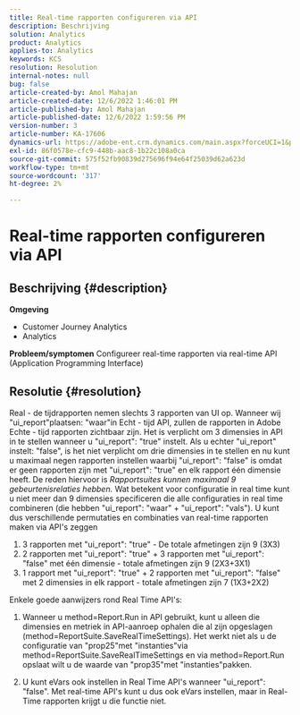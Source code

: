 ```yaml
---
title: Real-time rapporten configureren via API
description: Beschrijving
solution: Analytics
product: Analytics
applies-to: Analytics
keywords: KCS
resolution: Resolution
internal-notes: null
bug: false
article-created-by: Amol Mahajan
article-created-date: 12/6/2022 1:46:01 PM
article-published-by: Amol Mahajan
article-published-date: 12/6/2022 1:59:56 PM
version-number: 3
article-number: KA-17606
dynamics-url: https://adobe-ent.crm.dynamics.com/main.aspx?forceUCI=1&pagetype=entityrecord&etn=knowledgearticle&id=0b6cb14f-6c75-ed11-81aa-6045bd006e5a
exl-id: 86f0578e-cfc9-448b-aac8-1b22c108a0ca
source-git-commit: 575f52fb90839d275696f94e64f25039d62a623d
workflow-type: tm+mt
source-wordcount: '317'
ht-degree: 2%

---
```


# Real-time rapporten configureren via API

## Beschrijving {#description}

<b>Omgeving</b>
- Customer Journey Analytics
- Analytics



<b>Probleem/symptomen</b>
Configureer real-time rapporten via real-time API (Application Programming Interface)


## Resolutie {#resolution}


Real - de tijdrapporten nemen slechts 3 rapporten van UI op.
Wanneer wij &quot;ui_report&quot;plaatsen: &quot;waar&quot;in Echt - tijd API, zullen de rapporten in Adobe Echte - tijd rapporten zichtbaar zijn. Het is verplicht om 3 dimensies in API in te stellen wanneer u &quot;ui_report&quot;: &quot;true&quot; instelt.
Als u echter &quot;ui_report&quot; instelt: &quot;false&quot;, is het niet verplicht om drie dimensies in te stellen en nu kunt u maximaal negen rapporten instellen waarbij &quot;ui_report&quot;: &quot;false&quot; is omdat er geen rapporten zijn met &quot;ui_report&quot;: &quot;true&quot; en elk rapport één dimensie heeft.
De reden hiervoor is *Rapportsuites kunnen maximaal 9 gebeurtenisrelaties hebben.* Wat betekent voor configuratie in real time kunt u niet meer dan 9 dimensies specificeren die alle configuraties in real time combineren (die hebben &quot;ui_report&quot;: &quot;waar&quot; + &quot;ui_report&quot;: &quot;vals&quot;).
U kunt dus verschillende permutaties en combinaties van real-time rapporten maken via API&#39;s zeggen

1. 3 rapporten met &quot;ui_report&quot;: &quot;true&quot; - De totale afmetingen zijn 9 (3X3)
2. 2 rapporten met &quot;ui_report&quot;: &quot;true&quot; + 3 rapporten met &quot;ui_report&quot;: &quot;false&quot; met één dimensie - totale afmetingen zijn 9 (2X3+3X1)
3. 1 rapport met &quot;ui_report&quot;: &quot;true&quot; + 2 rapporten met &quot;ui_report&quot;: &quot;false&quot; met 2 dimensies in elk rapport - totale afmetingen zijn 7 (1X3+2X2)


Enkele goede aanwijzers rond Real Time API&#39;s:

1. Wanneer u method=Report.Run in API gebruikt, kunt u alleen die dimensies en metriek in API-aanroep ophalen die al zijn opgeslagen (method=ReportSuite.SaveRealTimeSettings). Het werkt niet als u de configuratie van &quot;prop25&quot;met &quot;instanties&quot;via method=ReportSuite.SaveRealTimeSettings en via method=Report.Run opslaat wilt u de waarde van &quot;prop35&quot;met &quot;instanties&quot;pakken.


2. U kunt eVars ook instellen in Real Time API&#39;s wanneer &quot;ui_report&quot;: &quot;false&quot;. Met real-time API&#39;s kunt u dus ook eVars instellen, maar in Real-Time rapporten krijgt u die functie niet.
